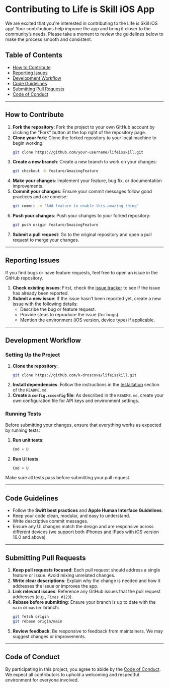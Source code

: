 
# Contributing to Life is Skill iOS App

We are excited that you're interested in contributing to the Life is Skill iOS app! Your contributions help improve the app and bring it closer to the community’s needs. Please take a moment to review the guidelines below to make the process smooth and consistent.

## Table of Contents
- [How to Contribute](#how-to-contribute)
- [Reporting Issues](#reporting-issues)
- [Development Workflow](#development-workflow)
- [Code Guidelines](#code-guidelines)
- [Submitting Pull Requests](#submitting-pull-requests)
- [Code of Conduct](#code-of-conduct)

---

## How to Contribute

1. **Fork the repository**: Fork the project to your own GitHub account by clicking the "Fork" button at the top right of the repository page.
2. **Clone your fork**: Clone the forked repository to your local machine to begin working:
   ```bash
   git clone https://github.com/your-username/lifeisskill.git
   ```
3. **Create a new branch**: Create a new branch to work on your changes:
   ```bash
   git checkout -b feature/AmazingFeature
   ```
4. **Make your changes**: Implement your feature, bug fix, or documentation improvements.
5. **Commit your changes**: Ensure your commit messages follow good practices and are concise:
   ```bash
   git commit -m "Add feature to enable this amazing thing"
   ```
6. **Push your changes**: Push your changes to your forked repository:
   ```bash
   git push origin feature/AmazingFeature
   ```
7. **Submit a pull request**: Go to the original repository and open a pull request to merge your changes.

---

## Reporting Issues

If you find bugs or have feature requests, feel free to open an issue in the GitHub repository.

1. **Check existing issues**: First, check the [issue tracker](https://github.com/k-droscova/lifeisskill/issues) to see if the issue has already been reported.
2. **Submit a new issue**: If the issue hasn’t been reported yet, create a new issue with the following details:
   - Describe the bug or feature request.
   - Provide steps to reproduce the issue (for bugs).
   - Mention the environment (iOS version, device type) if applicable.

---

## Development Workflow

### Setting Up the Project

1. **Clone the repository**:
   ```bash
   git clone https://github.com/k-droscova/lifeisskill.git
   ```
2. **Install dependencies**: Follow the instructions in the [Installation](#installation) section of the `README.md`.
3. **Create a `config.xcconfig` file**: As described in the `README.md`, create your own configuration file for API keys and environment settings.

### Running Tests

Before submitting your changes, ensure that everything works as expected by running tests:

1. **Run unit tests**:
   ```bash
   Cmd + U
   ```
2. **Run UI tests**:
   ```bash
   Cmd + U
   ```

Make sure all tests pass before submitting your pull request.

---

## Code Guidelines

- Follow the **Swift best practices** and **Apple Human Interface Guidelines**.
- Keep your code clean, modular, and easy to understand.
- Write descriptive commit messages.
- Ensure any UI changes match the design and are responsive across different devices (we support both iPhones and iPads with iOS version 16.0 and above)

---

## Submitting Pull Requests

1. **Keep pull requests focused**: Each pull request should address a single feature or issue. Avoid mixing unrelated changes.
2. **Write clear descriptions**: Explain why the change is needed and how it addresses the issue or improves the app.
3. **Link relevant issues**: Reference any GitHub issues that the pull request addresses (e.g., `Fixes #123`).
4. **Rebase before submitting**: Ensure your branch is up to date with the `main` or `master` branch:
   ```bash
   git fetch origin
   git rebase origin/main
   ```
5. **Review feedback**: Be responsive to feedback from maintainers. We may suggest changes or improvements.

---

## Code of Conduct

By participating in this project, you agree to abide by the [Code of Conduct](./CODE_OF_CONDUCT.md). We expect all contributors to uphold a welcoming and respectful environment for everyone involved.

